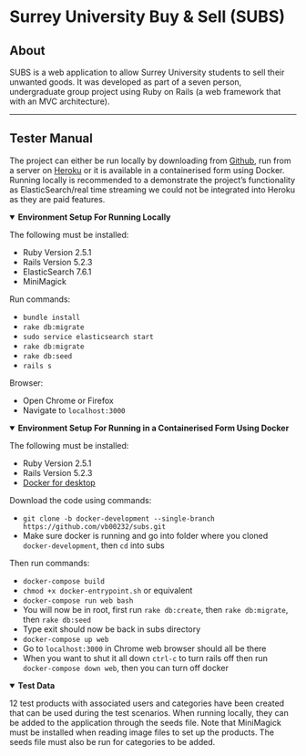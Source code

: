 # Surrey University Buy & Sell (SUBS)

## About
SUBS is a web application to allow Surrey University students to sell their unwanted goods. It was developed as part of a seven person, undergraduate group project using Ruby on Rails (a web framework that with an MVC architecture).

---

## Tester Manual
The project can either be run locally by downloading from [Github](https://github.com/vb00232/subs/archive/refs/heads/development.zip), run from a server on [Heroku](http://subs-heroku.herokuapp.com/) or it is available in a containerised form using Docker. Running locally is recommended to a demonstrate the project’s functionality as ElasticSearch/real time streaming we could not be integrated into Heroku as they are paid features.

<details open>
  <summary><b>Environment Setup For Running Locally</b></summary>

The following must be installed:
* Ruby Version 2.5.1
* Rails Version 5.2.3
* ElasticSearch 7.6.1
* MiniMagick

Run commands:
* `bundle install`
* `rake db:migrate`
* `sudo service elasticsearch start`
* `rake db:migrate`
* `rake db:seed`
* `rails s`

Browser:
* Open Chrome or Firefox
* Navigate to `localhost:3000`
  
</details>

<details open>
  <summary><b>Environment Setup For Running in a Containerised Form Using Docker</b></summary>

The following must be installed:
* Ruby Version 2.5.1
* Rails Version 5.2.3
* [Docker for desktop](https://www.docker.com/get-started)

Download the code using commands:
* `git clone -b docker-development --single-branch https://github.com/vb00232/subs.git`
* Make sure docker is running and go into folder where you cloned `docker-development`, then `cd` into subs
  
Then run commands:
* `docker-compose build`
* `chmod +x docker-entrypoint.sh` or equivalent
* `docker-compose run web bash`
* You will now be in root, first run `rake db:create`, then `rake db:migrate`, then `rake db:seed`
* Type exit should now be back in subs directory
* `docker-compose up web`
* Go to `localhost:3000` in Chrome web browser should all be there
* When you want to shut it all down `ctrl-c` to turn rails off then run `docker-compose down web`, then you can turn off docker
  
</details>

<details open>
  <summary><b>Test Data</b></summary>

12 test products with associated users and categories have been created that can be used during the test
scenarios. When running locally, they can be added to the application through the seeds file. Note that
MiniMagick must be installed when reading image files to set up the products. The seeds file must also be
run for categories to be added.
  
</details>
